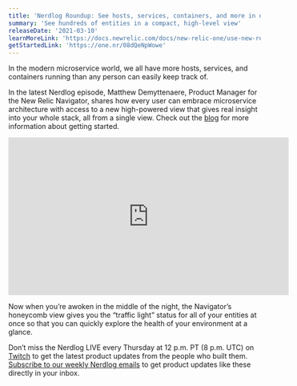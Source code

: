 ```yaml
---
title: 'Nerdlog Roundup: See hosts, services, containers, and more in one view with New Relic Navigator'
summary: 'See hundreds of entities in a compact, high-level view'
releaseDate: '2021-03-10'
learnMoreLink: 'https://docs.newrelic.com/docs/new-relic-one/use-new-relic-one/core-concepts/new-relic-explorer-view-performance-across-apps-services-hosts/#view-navigator'
getStartedLink: 'https://one.nr/08dQeNpWowe'
---
```

In the modern microservice world, we all have more hosts, services, and containers running than any person can easily keep track of. 

In the latest Nerdlog episode, Matthew Demyttenaere, Product Manager for the New Relic Navigator, shares how every user can embrace microservice architecture with access to a new high-powered view that gives real insight into your whole stack, all from a single view. Check out the [blog](https://newrelic.com/blog/nerdlog/nerdlog-new-relic-navigator) for more information about getting started. 

<iframe width="560" height="315" src="https://www.youtube.com/embed/SGBJm7ZMBuY" title="YouTube video player" frameborder="0" allow="accelerometer; autoplay; clipboard-write; encrypted-media; gyroscope; picture-in-picture" allowfullscreen></iframe>

Now when you’re awoken in the middle of the night, the Navigator’s honeycomb view gives you the “traffic light” status for all of your entities at once so that you can quickly explore the health of your environment at a glance. 

Don’t miss the Nerdlog LIVE every Thursday at 12 p.m. PT (8 p.m. UTC) on [Twitch](https://www.twitch.tv/new_relic) to get the latest product updates from the people who built them. [Subscribe to our weekly Nerdlog emails](https://developer.newrelic.com/nerdlog) to get product updates like these directly in your inbox.
